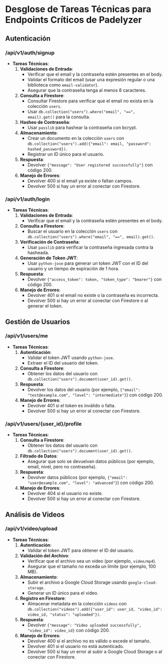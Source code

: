 # Desglose de Tareas Técnicas para Endpoints Críticos de Padelyzer

## Autenticación

### /api/v1/auth/signup
- **Tareas Técnicas**:
  1. **Validaciones de Entrada**:
     - Verificar que el email y la contraseña estén presentes en el body.
     - Validar el formato del email (usar una expresión regular o una biblioteca como `email-validator`).
     - Asegurar que la contraseña tenga al menos 8 caracteres.
  2. **Consulta a Firestore**:
     - Consultar Firestore para verificar que el email no exista en la colección `users`.
     - Usar `db.collection("users").where("email", "==", email).get()` para la consulta.
  3. **Hasheo de Contraseña**:
     - Usar `passlib` para hashear la contraseña con bcrypt.
  4. **Almacenamiento**:
     - Crear un documento en la colección `users` con `db.collection("users").add({"email": email, "password": hashed_password})`.
     - Registrar un ID único para el usuario.
  5. **Respuesta**:
     - Devolver `{"message": "User registered successfully"}` con código 200.
  6. **Manejo de Errores**:
     - Devolver 400 si el email ya existe o faltan campos.
     - Devolver 500 si hay un error al conectar con Firestore.

### /api/v1/auth/login
- **Tareas Técnicas**:
  1. **Validaciones de Entrada**:
     - Verificar que el email y la contraseña estén presentes en el body.
  2. **Consulta a Firestore**:
     - Buscar el usuario en la colección `users` con `db.collection("users").where("email", "==", email).get()`.
  3. **Verificación de Contraseña**:
     - Usar `passlib` para verificar la contraseña ingresada contra la hasheada.
  4. **Generación de Token JWT**:
     - Usar `python-jose` para generar un token JWT con el ID del usuario y un tiempo de expiración de 1 hora.
  5. **Respuesta**:
     - Devolver `{"access_token": token, "token_type": "bearer"}` con código 200.
  6. **Manejo de Errores**:
     - Devolver 401 si el email no existe o la contraseña es incorrecta.
     - Devolver 500 si hay un error al conectar con Firestore o al generar el token.

## Gestión de Usuarios

### /api/v1/users/me
- **Tareas Técnicas**:
  1. **Autenticación**:
     - Validar el token JWT usando `python-jose`.
     - Extraer el ID del usuario del token.
  2. **Consulta a Firestore**:
     - Obtener los datos del usuario con `db.collection("users").document(user_id).get()`.
  3. **Respuesta**:
     - Devolver los datos del usuario (por ejemplo, `{"email": "test@example.com", "level": "intermediate"}`) con código 200.
  4. **Manejo de Errores**:
     - Devolver 401 si el token es inválido o falta.
     - Devolver 500 si hay un error al conectar con Firestore.

### /api/v1/users/{user_id}/profile
- **Tareas Técnicas**:
  1. **Consulta a Firestore**:
     - Obtener los datos del usuario con `db.collection("users").document(user_id).get()`.
  2. **Filtrado de Datos**:
     - Asegurar que solo se devuelvan datos públicos (por ejemplo, email, nivel, pero no contraseña).
  3. **Respuesta**:
     - Devolver datos públicos (por ejemplo, `{"email": "user@example.com", "level": "advanced"}`) con código 200.
  4. **Manejo de Errores**:
     - Devolver 404 si el usuario no existe.
     - Devolver 500 si hay un error al conectar con Firestore.

## Análisis de Videos

### /api/v1/video/upload
- **Tareas Técnicas**:
  1. **Autenticación**:
     - Validar el token JWT para obtener el ID del usuario.
  2. **Validación del Archivo**:
     - Verificar que el archivo sea un video (por ejemplo, `video/mp4`).
     - Asegurar que el tamaño no exceda un límite (por ejemplo, 100 MB).
  3. **Almacenamiento**:
     - Subir el archivo a Google Cloud Storage usando `google-cloud-storage`.
     - Generar un ID único para el video.
  4. **Registro en Firestore**:
     - Almacenar metadata en la colección `videos` con `db.collection("videos").add({"user_id": user_id, "video_id": video_id, "status": "uploaded"})`.
  5. **Respuesta**:
     - Devolver `{"message": "Video uploaded successfully", "video_id": video_id}` con código 200.
  6. **Manejo de Errores**:
     - Devolver 400 si el archivo no es válido o excede el tamaño.
     - Devolver 401 si el usuario no está autenticado.
     - Devolver 500 si hay un error al subir a Google Cloud Storage o al conectar con Firestore. 